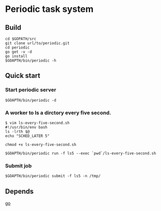 Periodic task system
====================

Build
-----

    cd $GOPATH/src
    git clone url/to/periodic.git
    cd periodic
    go get -v -d
    go install
    $GOAPTH/bin/periodic -h


Quick start
----------

### Start periodic server

    $GOAPTH/bin/periodic -d

### A worker to ls a dirctory every five second.

    $ vim ls-every-five-second.sh
    #!/usr/bin/env bash
    ls -lrth $@
    echo "SCHED_LATER 5"

    chmod +x ls-every-five-second.sh

    $GOAPTH/bin/periodic run -f ls5 --exec `pwd`/ls-every-five-second.sh


### Submit job

    $GOAPTH/bin/periodic submit -f ls5 -n /tmp/


Depends
-------

[go](http://golang.org)
